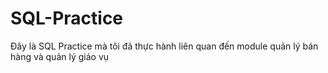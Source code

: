 # SQL-Practice
Đây là SQL Practice mà tôi đã thực hành liên quan đến module quản lý bán hàng và quản lý giáo vụ
